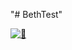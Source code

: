 "# BethTest" 

[![🦖](https://github.com/elbrenn/BethTest/actions/workflows/dispatch.yml/badge.svg)](https://github.com/elbrenn/BethTest/actions/workflows/dispatch.yml)
